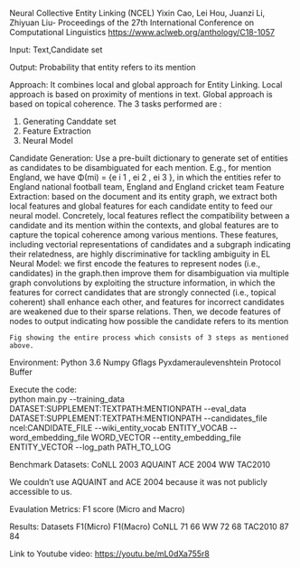 Neural Collective Entity Linking (NCEL)
Yixin Cao, Lei Hou, Juanzi Li, Zhiyuan Liu-
Proceedings of the 27th International Conference on Computational Linguistics 
https://www.aclweb.org/anthology/C18-1057

Input:
Text,Candidate set

Output:
Probability that entity refers to its mention

Approach:
It combines local and global approach for Entity Linking. Local approach is based on proximity of mentions in text. Global approach is based on topical coherence. The 3 tasks performed are :
1. Generating Canddate set
2. Feature Extraction
3. Neural Model

Candidate Generation: Use a pre-built dictionary to generate set of entities as candidates to be disambiguated for each mention.  E.g., for mention England, we have Φ(mi) = {e i 1 , ei 2 , ei 3 }, in which the entities refer to England national football team, England and England cricket team
Feature Extraction: based on the document and its entity graph, we extract both local features and global features for each candidate entity to feed our neural model. Concretely, local features reflect the compatibility between a candidate and its mention within the contexts, and global features are to capture the topical coherence among various mentions. These features, including vectorial representations of candidates and a subgraph indicating their relatedness, are highly discriminative for tackling ambiguity in EL
Neural Model: we first encode the features to represent nodes (i.e., candidates) in the graph.then improve them for disambiguation via multiple graph convolutions by exploiting the structure information, in which the features for correct candidates that are strongly connected (i.e., topical coherent) shall enhance each other, and features for incorrect candidates are weakened due to their sparse relations. Then, we decode features of nodes to output indicating how possible the candidate refers to its mention

 
	Fig showing the entire process which consists of 3 steps as mentioned above.

Environment:
Python 3.6
Numpy
Gflags
Pyxdameraulevenshtein
Protocol Buffer

Execute the code:  
python main.py --training_data DATASET:SUPPLEMENT:TEXTPATH:MENTIONPATH --eval_data DATASET:SUPPLEMENT:TEXTPATH:MENTIONPATH --candidates_file ncel:CANDIDATE_FILE --wiki_entity_vocab ENTITY_VOCAB --word_embedding_file WORD_VECTOR --entity_embedding_file ENTITY_VECTOR --log_path PATH_TO_LOG


Benchmark Datasets:
CoNLL 2003
AQUAINT
ACE 2004
WW
TAC2010

We couldn’t use AQUAINT and ACE 2004 because it was not publicly accessible to us.

Evaulation Metrics:
F1 score (Micro and Macro)


Results: 
Datasets	F1(Micro)	F1(Macro)
CoNLL 	71	66
WW	72	68
TAC2010	87	84


Link to Youtube video:  https://youtu.be/mL0dXa755r8


